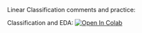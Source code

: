 Linear Classification comments and practice:

Classification and EDA:
[![Open In Colab](https://colab.research.google.com/assets/colab-badge.svg)](https://colab.research.google.com/github/girafe-ai/madmo-basic/blob/madmo-basic-21-11/05_linear_classification/day05_linear_classification_tabular.ipynb)
